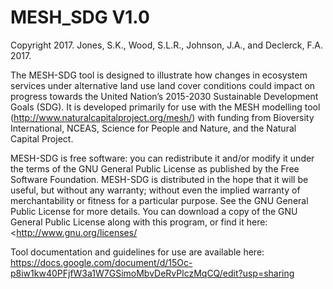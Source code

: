 # MESH_SDG V1.0

Copyright 2017. Jones, S.K., Wood, S.L.R., Johnson, J.A., and Declerck, F.A. 2017. 

The MESH-SDG tool is designed to illustrate how changes in ecosystem services under alternative land use land cover conditions could impact on progress towards the United Nation’s 2015-2030 Sustainable Development Goals (SDG).  It is developed primarily for use with the MESH modelling tool (http://www.naturalcapitalproject.org/mesh/) with funding from Bioversity International, NCEAS, Science for People and Nature, and the Natural Capital Project. 

MESH-SDG is free software: you can redistribute it and/or modify it under the terms of the GNU General Public License as published by the Free Software Foundation. MESH-SDG is distributed in the hope that it will be useful, but without any warranty; without even the implied warranty of merchantability or fitness for a particular purpose.  See the GNU General Public License for more details. You can download a copy of the GNU General Public License along with this program, or find it here: <http://www.gnu.org/licenses/

Tool documentation and guidelines for use are available here: https://docs.google.com/document/d/15Oc-p8iw1kw40PFjfW3a1W7GSimoMbvDeRvPlczMqCQ/edit?usp=sharing 
